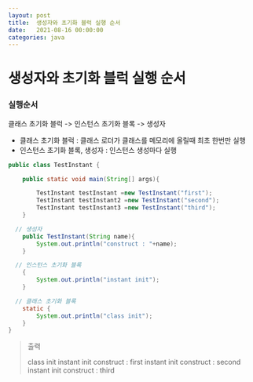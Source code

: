 ```yaml
---
layout: post
title:  생성자와 초기화 블럭 실행 순서
date:   2021-08-16 00:00:00
categories: java
---
```


# 생성자와 초기화 블럭 실행 순서

### 실행순서

클래스 초기화 블럭 -> 인스턴스 초기화 블록 -> 생성자  

- 클래스 초기화 블럭 :  클래스 로더가 클래스를 메모리에 올릴때 최초 한번만 실행
- 인스턴스 초기화 블록, 생성자 : 인스턴스 생성마다 실행

```java
public class TestInstant {

    public static void main(String[] args){

        TestInstant testInstant =new TestInstant("first");
        TestInstant testInstant2 =new TestInstant("second");
        TestInstant testInstant3 =new TestInstant("third");
    }

  // 생성자
    public TestInstant(String name){
        System.out.println("construct : "+name);
    }

  // 인스턴스 초기화 블록
    {
        System.out.println("instant init");
    }

  // 클래스 초기화 블록
    static {
        System.out.println("class init");
    }
}
```

> 출력
>
> class init
> instant init
> construct : first
> instant init
> construct : second
> instant init
> construct : third

